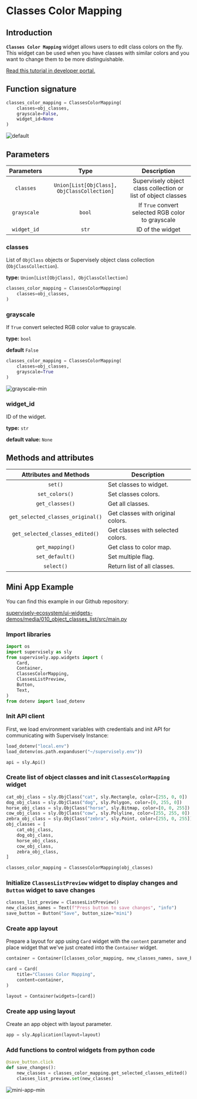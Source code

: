 # Classes Color Mapping

## Introduction

**`Classes Color Mapping`** widget allows users to edit class colors on the fly. This widget can be used when you have classes with similar colors and you want to change them to be more distinguishable.

[Read this tutorial in developer portal.](https://developer.supervisely.com/app-development/apps-with-gui/classes-color-mapping)

## Function signature

```python
classes_color_mapping = ClassesColorMapping(
    classes=obj_classes,
    grayscale=False,
    widget_id=None
)
```

![default](https://github.com/supervisely-ecosystem/ui-widgets-demos/assets/48913536/defa52ff-f287-4967-ba37-31f88b7284ed)

## Parameters

| Parameters  |                    Type                     |                          Description                          |
| :---------: | :-----------------------------------------: | :-----------------------------------------------------------: |
|  `classes`  | `Union[List[ObjClass], ObjClassCollection]` | Supervisely object class collection or list of object classes |
| `grayscale` |                   `bool`                    |       If `True` convert selected RGB color to grayscale       |
| `widget_id` |                    `str`                    |                       ID of the widget                        |

### classes

List of `ObjClass` objects or Supervisely object class collection (`ObjClassCollection`).

**type:** `Union[List[ObjClass], ObjClassCollection]`

```python
classes_color_mapping = ClassesColorMapping(
    classes=obj_classes,
)
```

### grayscale

If `True` convert selected RGB color value to grayscale.

**type:** `bool`

**default** `False`

```python
classes_color_mapping = ClassesColorMapping(
    classes=obj_classes,
    grayscale=True
)
```

![grayscale-min](https://github.com/supervisely-ecosystem/ui-widgets-demos/assets/48913536/623ec1a1-1be3-4f18-b7fa-3a58d69ea9b5)

### widget_id

ID of the widget.

**type:** `str`

**default value:** `None`

## Methods and attributes

|      Attributes and Methods       | Description                       |
| :-------------------------------: | --------------------------------- |
|              `set()`              | Set classes to widget.            |
|          `set_colors()`           | Set classes colors.               |
|          `get_classes()`          | Get all classes.                  |
| `get_selected_classes_original()` | Get classes with original colors. |
|  `get_selected_classes_edited()`  | Get classes with selected colors. |
|          `get_mapping()`          | Get class to color map.           |
|          `set_default()`          | Set multiple flag.                |
|            `select()`             | Return list of all classes.       |

## Mini App Example

You can find this example in our Github repository:

[supervisely-ecosystem/ui-widgets-demos/media/010_object_classes_list/src/main.py](https://github.com/supervisely-ecosystem/ui-widgets-demos/blob/master/media/010_object_classes_list/src/main.py)

### Import libraries

```python
import os
import supervisely as sly
from supervisely.app.widgets import (
    Card,
    Container,
    ClassesColorMapping,
    ClassesListPreview,
    Button,
    Text,
)
from dotenv import load_dotenv
```

### Init API client

First, we load environment variables with credentials and init API for communicating with Supervisely Instance:

```python
load_dotenv("local.env")
load_dotenv(os.path.expanduser("~/supervisely.env"))

api = sly.Api()
```

### Create list of object classes and init `ClassesColorMapping` widget

```python
cat_obj_class = sly.ObjClass("cat", sly.Rectangle, color=[255, 0, 0])
dog_obj_class = sly.ObjClass("dog", sly.Polygon, color=[0, 255, 0])
horse_obj_class = sly.ObjClass("horse", sly.Bitmap, color=[0, 0, 255])
cow_obj_class = sly.ObjClass("cow", sly.Polyline, color=[255, 255, 0])
zebra_obj_class = sly.ObjClass("zebra", sly.Point, color=[255, 0, 255])
obj_classes = [
    cat_obj_class,
    dog_obj_class,
    horse_obj_class,
    cow_obj_class,
    zebra_obj_class,
]

classes_color_mapping = ClassesColorMapping(obj_classes)
```

### Initialize `ClassesListPreview` widget to display changes and `Button` widget to save changes

```python
classes_list_preview = ClassesListPreview()
new_classes_names = Text(f"Press button to save changes", "info")
save_button = Button("Save", button_size="mini")
```

### Create app layout

Prepare a layout for app using `Card` widget with the `content` parameter and place widget that we've just created into the `Container` widget.

```python
container = Container([classes_color_mapping, new_classes_names, save_button, classes_list_preview])

card = Card(
    title="Classes Color Mapping",
    content=container,
)

layout = Container(widgets=[card])
```

### Create app using layout

Create an app object with layout parameter.

```python
app = sly.Application(layout=layout)
```

### Add functions to control widgets from python code

```python
@save_button.click
def save_changes():
    new_classes = classes_color_mapping.get_selected_classes_edited()
    classes_list_preview.set(new_classes)
```

![mini-app-min](https://github.com/supervisely-ecosystem/ui-widgets-demos/assets/48913536/6462951d-7c8a-4e6f-9afa-716ab3558aa1)
